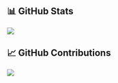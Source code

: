 <!--
**YutharsanS/YutharsanS** is a ✨ _special_ ✨ repository because its `README.md` (this file) appears on your GitHub profile.

Here are some ideas to get you started:

- 🔭 I’m currently working on ...
- 🌱 I’m currently learning ...
- 👯 I’m looking to collaborate on ...
- 🤔 I’m looking for help with ...
- 💬 Ask me about ...
- 📫 How to reach me: ...
- 😄 Pronouns: ...
- ⚡ Fun fact: ...
-->

<h2>📊 GitHub Stats</h2>

![](https://github-readme-stats.vercel.app/api?username=YutharsanS&theme=city_light&hide_border=false&include_all_commits=false&count_private=true)<br/>
<h2>📈 GitHub Contributions</h2>

![](https://github-contributor-stats.vercel.app/api?username=YutharsanS&limit=5&theme=flat&combine_all_yearly_contributions=true)
